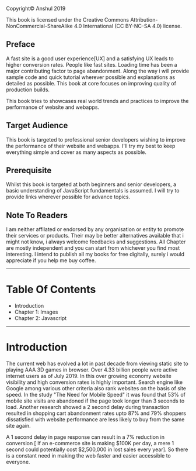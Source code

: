 Copyright© Anshul 2019

This book is licensed under the Creative Commons Attribution-NonCommercial-ShareAlike 4.0 International (CC BY-NC-SA 4.0) license.
##  Preface
A fast site is a good user experience[UX] and a satisfying UX leads to higher conversion rates.
People like fast sites. Loading time has been a major contributing factor to page abandonment.
Along the way i will provide sample code and quick tutorial wherever possible and explanations as detailed as possible. 
This book at core focuses on improving quality of production builds.

This book tries to showcases real world trends and practices to improve the performance of website and webapps.
## Target Audience
This book is targeted to professional senior developers wishing to improve the performance of their website and webapps. I'll try my best to keep everything simple and cover as many aspects as possible.
##  Prerequisite
Whilst this book is targeted at both beginners and senior developers, a basic understanding of JavaScript fundamentals is assumed. I will try to provide links wherever possible for advance topics.
## Note To Readers
I am neither affilated or endorsed by any organisation or entity to promote their services or products. Their may be better alternatives available that i might not know, i always welcome feedbacks and suggestions.
All Chapter are mostly independent and you can start from whichever you find most interesting.
I intend to publish all my books for free digitally, surely i would appreciate if you help me buy coffee.

* * *

# Table Of Contents
* Introduction
* Chapter 1:  Images
* Chapter 2:  Javascript


* * *

# Introduction
The current web has evolved a lot in past decade from viewing static site to playing AAA 3D games in browser. Over 4.33 billion people were active internet users as of July 2019. In this over growing economy website visibility and high conversion rates is highly important. Search engine like Google among various other criteria also rank websites on the basis of site speed. In the study "The Need for Mobile Speed" it was found that 53% of mobile site visits are abandoned if the page took longer than 3 seconds to load. Another research showed a 2 second delay during transaction resulted in shopping cart abandonment rates upto 87% and 79% shoppers dissatisfied with website performance are less likely to buy from the same site again.

A 1 second delay in page response can result in a 7% reduction in conversion [ If an e-commerce site is making $100K per day, a mere 1 second could potentially cost $2,500,000 in lost sales every year]. So there is a constant need in making the web faster and easier accessible to everyone.
